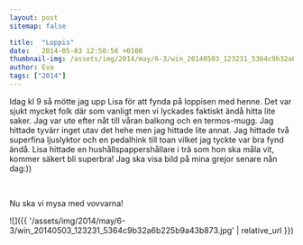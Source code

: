 ```yaml
---
layout: post
sitemap: false

title:  "Loppis"
date:   2014-05-03 12:50:56 +0100
thumbnail-img: /assets/img/2014/may/6-3/win_20140503_123231_5364c9b32a6b225b9a43b873.jpg
author: Eva
tags: ["2014"]
---
```


Idag kl 9 så mötte jag upp Lisa för att fynda på loppisen med henne. Det var sjukt mycket folk där som vanligt men vi lyckades faktiskt ändå hitta lite saker. Jag var ute efter nåt till våran balkong och en termos-mugg. Jag hittade tyvärr inget utav det hehe men jag hittade lite annat. Jag hittade två superfina ljuslyktor och en pedalhink till toan vilket jag tyckte var bra fynd ändå. Lisa hittade en hushållspappershållare i trä som hon ska måla vit, kommer säkert bli superbra! Jag ska visa bild på mina grejor senare nån dag:))




 




Nu ska vi mysa med vovvarna!

![]({{ '/assets/img/2014/may/6-3/win_20140503_123231_5364c9b32a6b225b9a43b873.jpg'  | relative_url }})

